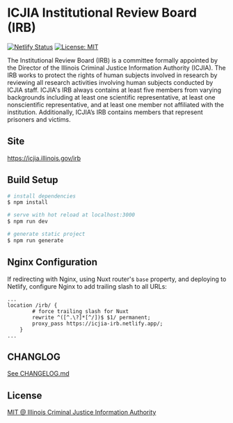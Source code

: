 # ICJIA Institutional Review Board (IRB)

[![Netlify Status](https://api.netlify.com/api/v1/badges/f3e4ce5f-9c40-4bb4-81e0-8411f99d9dd5/deploy-status)](https://app.netlify.com/sites/icjia-irb/deploys) [![License: MIT](https://img.shields.io/badge/License-MIT-yellow.svg)](https://opensource.org/licenses/MIT)

The Institutional Review Board (IRB) is a committee formally appointed by the Director of the Illinois Criminal Justice Information Authority (ICJIA). The IRB works to protect the rights of human subjects involved in research by reviewing all research activities involving human subjects conducted by ICJIA staff. ICJIA's IRB always contains at least five members from varying backgrounds including at least one scientific representative, at least one nonscientific representative, and at least one member not affiliated with the institution. Additionally, ICJIA’s IRB contains members that represent prisoners and victims.

## Site

https://icjia.illinois.gov/irb

## Build Setup

```bash
# install dependencies
$ npm install

# serve with hot reload at localhost:3000
$ npm run dev

# generate static project
$ npm run generate
```

## Nginx Configuration

If redirecting with Nginx, using Nuxt router's ```base``` property, and deploying to Netlify, configure Nginx to add trailing slash to all URLs:

```
...
location /irb/ {
        # force trailing slash for Nuxt
        rewrite ^([^.\?]*[^/])$ $1/ permanent;
        proxy_pass https://icjia-irb.netlify.app/;
    }
...
```

## CHANGLOG

[See CHANGELOG.md](https://github.com/ICJIA/icjia-irb-next/blob/master/CHANGELOG.md)

## License

[MIT @ Illinois Criminal Justice Information Authority](https://github.com/ICJIA/icjia-irb-next/blob/master/LICENSE)
